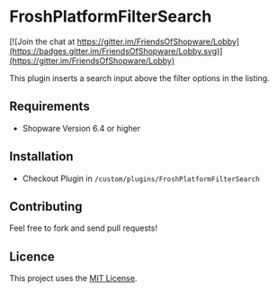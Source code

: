 # FroshPlatformFilterSearch

[![Join the chat at https://gitter.im/FriendsOfShopware/Lobby](https://badges.gitter.im/FriendsOfShopware/Lobby.svg)](https://gitter.im/FriendsOfShopware/Lobby)

This plugin inserts a search input above the filter options in the listing.

## Requirements

- Shopware Version 6.4 or higher

## Installation

- Checkout Plugin in `/custom/plugins/FroshPlatformFilterSearch`

## Contributing

Feel free to fork and send pull requests!

## Licence

This project uses the [MIT License](LICENCE.md).
